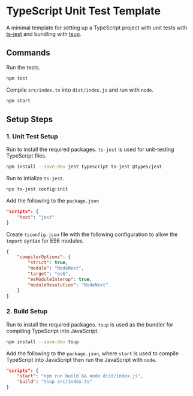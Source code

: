 # TypeScript Unit Test Template

A minimal template for setting up a TypeScript project with unit tests with [ts-jest](https://kulshekhar.github.io/ts-jest/) and bundling with [tsup](https://tsup.egoist.dev/).

## Commands

Run the tests.

```bash
npm test
```

Compile `src/index.ts` into `dist/index.js` and run with `node`.

```bash
npm start
```

## Setup Steps

### 1. Unit Test Setup

Run to install the required packages. `ts-jest` is used for unit-testing TypeScript files.

```bash
npm install --save-dev jest typescript ts-jest @types/jest
```

Run to intialize `ts-jest`.

```bash
npx ts-jest config:init
```

Add the following to the `package.json`

```json
"scripts": {
    "test": "jest"
}
```

Create `tsconfig.json` file with the following configuration to allow the `import` syntax for ES6 modules.

```json
{
    "compilerOptions": {
        "strict": true,
        "module": "NodeNext",
        "target": "es6",
        "esModuleInterop": true,
        "moduleResolution": "NodeNext"
    }
}
```

### 2. Build Setup

Run to install the required packages. `tsup` is used as the bundler for compiling TypeScript into JavaScript.

```bash
npm install --save-dev tsup
```

Add the following to the `package.json`, where `start` is used to compile TypeScript into JavaScript then run the JavaScript with `node`.

```json
"scripts": {
    "start": "npm run build && node dist/index.js",
    "build": "tsup src/index.ts"
}
```
